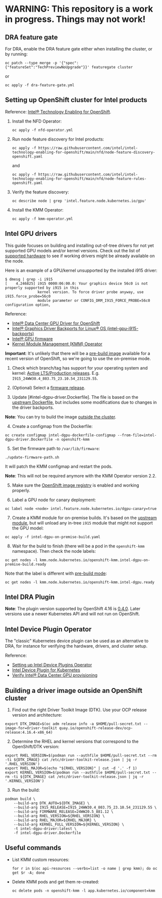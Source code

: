 WARNING: This repository is a work in progress. Things may not work!
===

## DRA feature gate

For DRA, enable the DRA feature gate either when installing the cluster, or by running:

```console
oc patch --type merge -p '{"spec":{"featureSet":"TechPreviewNoUpgrade"}}' featuregate cluster
```

or

```console
oc apply -f dra-feature-gate.yml
```

## Setting up OpenShift cluster for Intel products

Reference: [Intel® Technology Enabling for OpenShift](https://github.com/intel/intel-technology-enabling-for-openshift).

1. Install the NFD Operator:

    ```
    oc apply -f nfd-operator.yml
    ```

2. Run node feature discovery for Intel products:

    ```console
    oc apply -f https://raw.githubusercontent.com/intel/intel-technology-enabling-for-openshift/main/nfd/node-feature-discovery-openshift.yaml
    ```

    and

    ```console
    oc apply -f https://raw.githubusercontent.com/intel/intel-technology-enabling-for-openshift/main/nfd/node-feature-rules-openshift.yaml
    ```

3. Verify the feature discovery:

    ```console
    oc describe node | grep 'intel.feature.node.kubernetes.io/gpu'
    ```

4. Install the KMM Operator:

    ```console
    oc apply -f kmm-operator.yml
    ```

## Intel GPU drivers

This guide focuses on building and installing out-of-tree drivers for not yet supported GPU models and/or kernel versions.
Check out the list of [supported hardware](https://dgpu-docs.intel.com/devices/hardware-table.html) to see if working
drivers might be already available on the node.

Here is an example of a GPU/kernel unsupported by the installed i915 driver:

```console
$ dmesg | grep -i i915
[    4.246825] i915 0000:06:00.0: Your graphics device 56c0 is not properly supported by i915 in this
               kernel version. To force driver probe anyway, use i915.force_probe=56c0
               module parameter or CONFIG_DRM_I915_FORCE_PROBE=56c0 configuration option,
```

Reference:
- [Intel® Data Center GPU Driver for OpenShift](https://github.com/intel/intel-data-center-gpu-driver-for-openshift)
- [Intel® Graphics Driver Backports for Linux® OS (intel-gpu-i915-backports)](https://github.com/intel-gpu/intel-gpu-i915-backports)
- [Intel® GPU firmware](https://github.com/intel-gpu/intel-gpu-firmware)
- [Kernel Module Management (KMM) Operator](https://docs.openshift.com/container-platform/4.16/hardware_enablement/kmm-kernel-module-management.html)

**Important**: It's unlikely that there will be a [pre-build image](https://github.com/intel/intel-technology-enabling-for-openshift/tree/main/kmmo#deploy-intel-data-center-gpu-driver-with-pre-build-mode) available for a recent version of OpenShift,
so we're going to use the on-premise mode.

1. Check which branch/tag has support for your operating system and kernel:
[Active LTS/Production releases](https://github.com/intel-gpu/intel-gpu-i915-backports?tab=readme-ov-file#active-ltsproduction-releases).
E.g. `I915_24WW30.4_803.75_23.10.54_231129.55`.

2. (Optional) Select a [firmware release](https://github.com/intel-gpu/intel-gpu-firmware/tags).

3. Update [#intel-dgpu-driver.Dockerfile]. The file is based on the
[upstream Dockerfile](https://github.com/intel/intel-data-center-gpu-driver-for-openshift/blob/main/docker/intel-dgpu-driver.Dockerfile),
but includes some modifications due to changes in the driver backports.

**Note**: You can try to build the image [outside the cluster](#building-a-driver-image-outside-an-openshift-cluster).

4. Create a configmap from the Dockerfile:

```console
oc create configmap intel-dgpu-dockerfile-configmap --from-file=intel-dgpu-driver.Dockerfile -n openshift-kmm
```

5. Set the firmware path to `/var/lib/firmware`:

```console
./update-firmware-path.sh
```

It will patch the KMM configmap and restart the pods.

**Note**: This will not be required anymore with the KMM Operator version 2.2.

5. Make sure the [OpenShift image registry](https://docs.openshift.com/container-platform/4.16/registry/configuring_registry_storage/configuring-registry-storage-baremetal.html) is enabled and working properly.

6. Label a GPU node for canary deployment:

```console
oc label node <node> intel.feature.node.kubernetes.io/dgpu-canary=true
```

7. Create a KMM module for on-premise builds. It's based on the [upstream module](https://github.com/intel/intel-technology-enabling-for-openshift/blob/main/kmmo/intel-dgpu-on-premise-build.yaml), but will unload any in-tree `i915` module that might not support the GPU model:

```console
oc apply -f intel-dgpu-on-premise-build.yaml
```

8. Wait for the build to finish (there will be a pod in the `openshift-kmm` namespace). Then check the node labels:

```console
oc get nodes -l kmm.node.kubernetes.io/openshift-kmm.intel-dgpu-on-premise-build.ready
```

Note that the label is different with [pre-build mode](https://github.com/intel/intel-technology-enabling-for-openshift/tree/main/kmmo#deploy-intel-data-center-gpu-driver-with-pre-build-mode):

```console
oc get nodes -l kmm.node.kubernetes.io/openshift-kmm.intel-dgpu.ready
```

## Intel DRA Plugin

**Note**: The plugin version supported by OpenShift 4.16 is [0.4.0](https://github.com/intel/intel-resource-drivers-for-kubernetes/tree/v0.4.0).
Later versions use a newer Kubernetes API and will not run on OpenShift.

## Intel Device Plugin Operator

The "classic" Kubernetes device plugin can be used as an alternative to DRA, for instance for verifying the hardware, drivers, and cluster setup.

Reference:
- [Setting up Intel Device Plugins Operator](https://github.com/intel/intel-technology-enabling-for-openshift/blob/main/device_plugins/README.md)
- [Intel Device Plugin for Kubernetes](https://github.com/intel/intel-device-plugins-for-kubernetes)
- [Verify Intel® Data Center GPU provisioning](https://github.com/intel/intel-technology-enabling-for-openshift/blob/main/tests/l2/dgpu/README.md)

## Building a driver image outside an OpenShift cluster

1. Find out the right Driver Toolkit Image (DTK). Use your OCP release version and architecture:

```console
export DTK_IMAGE=$(oc adm release info -a $HOME/pull-secret.txt --image-for=driver-toolkit quay.io/openshift-release-dev/ocp-release:4.16.4-x86_64)
```

2. Determine the RHEL and kernel versions that correspond to the OpenShift/DTK version:

```console
export RHEL_VERSION=$(podman run --authfile $HOME/pull-secret.txt --rm -ti ${DTK_IMAGE} cat /etc/driver-toolkit-release.json | jq -r '.RHEL_VERSION')
export RHEL_MAJOR=$(echo "${RHEL_VERSION}" | cut -d '.' -f 1)
export KERNEL_VERSION=$(podman run --authfile $HOME/pull-secret.txt --rm -ti ${DTK_IMAGE} cat /etc/driver-toolkit-release.json | jq -r '.KERNEL_VERSION')
```

3. Run the build:

```console
podman build \
    --build-arg DTK_AUTO=${DTK_IMAGE} \
    --build-arg I915_RELEASE=I915_24WW30.4_803.75_23.10.54_231129.55 \
    --build-arg FIRMWARE_RELEASE=24WW20.5_881.12 \
    --build-arg RHEL_VERSION=${RHEL_VERSION} \
    --build-arg RHEL_MAJOR=${RHEL_MAJOR} \
    --build-arg KERNEL_FULL_VERSION=${KERNEL_VERSION} \
    -t intel-dgpu-driver:latest \
    -f intel-dgpu-driver.Dockerfile
```

## Useful commands

- List KMM custom resources:

    ```console
    for r in $(oc api-resources --verbs=list -o name | grep kmm); do oc get $r -A; done
    ```

- Delete KMM pods and get them re-created:

    ```console
    oc delete pods -n openshift-kmm -l app.kubernetes.io/component=kmm
    ```
